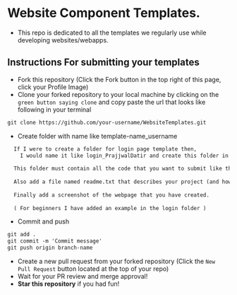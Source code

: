# Website Component Templates. 

* This repo is dedicated to all the templates we regularly use while developing websites/webapps.


## Instructions For submitting your templates


* Fork this repository (Click the Fork button in the top right of this page, click your Profile Image)
* Clone your forked repository to your local machine by clicking on the `green button saying clone` and copy paste the url that looks like following in your terminal

```markdown
git clone https://github.com/your-username/WebsiteTemplates.git
```



* Create folder with name like template-name_username

```markdown
  If I were to create a folder for login page template then,
    I would name it like login_PrajjwalDatir and create this folder in login folder of the repository
  
  This folder must contain all the code that you want to submit like the html, css folders image folder (if you have used one).
  
  Also add a file named readme.txt that describes your project (and how to use it).
  
  Finally add a screenshot of the webpage that you have created.
  
  ( For beginners I have added an example in the login folder )
```


* Commit and push

```markdown
git add .
git commit -m 'Commit message'
git push origin branch-name
```
* Create a new pull request from your forked repository (Click the `New Pull Request` button located at the top of your repo)
* Wait for your PR review and merge approval!
* __Star this repository__ if you had fun!
